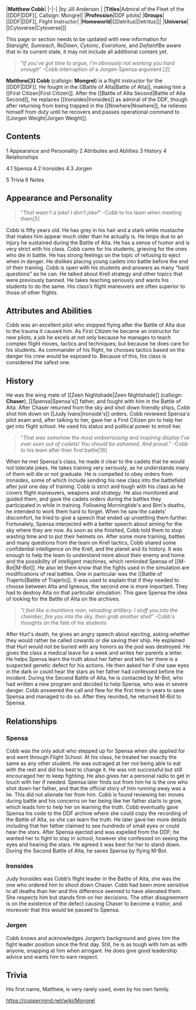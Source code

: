 |**Matthew Cobb**|
|-|-|
|by  Jill Andersen |
|**Titles**|Admiral of the Fleet of the [[DDF\|DDF]], Callsign: Mongrel|
|**Profession**|DDF pilots|
|**Groups**|[[DDF\|DDF]], Flight Instructor|
|**Homeworld**|[[Detritus\|Detritus]]|
|**Universe**|[[Cytoverse\|Cytoverse]]|

This page or section needs to be updated with new information for *Starsight*, *Sunreach*, *ReDawn*, *Cytonic*, *Evershore*, and *Defiant*!Be aware that in its current state, it may not include all additional content yet.

>“*If you’ve got time to argue, I’m obviously not working you hard enough*”
\-Cobb interruption of a Jorgen-Spensa argument.[2]


**Matthew[3] Cobb** (callsign: **Mongrel**) is a flight instructor for the [[DDF\|DDF]]. He fought in the [[Battle of Alta\|Battle of Alta]], making him a [[First Citizen\|First Citizen]].
After the [[Battle of Alta Second\|Battle of Alta Second]], he replaces [[Ironsides\|Ironsides]] as admiral of the DDF, though after returning from being trapped in the [[Nowhere\|Nowhere]], he relieves himself from duty until he recovers and passes operational command to [[Jorgen Weight\|Jorgen Weight]].

## Contents

1 Appearance and Personality
2 Attributes and Abilities
3 History
4 Relationships

4.1 Spensa
4.2 Ironsides
4.3 Jorgen


5 Trivia
6 Notes


## Appearance and Personality
>“*That wasn't a joke! I don't joke!*”
\-Cobb to his team when meeting them[5]


Cobb is fifty years old. He has grey in his hair and a stark white mustache that makes him appear much older than he actually is. He limps due to an injury he sustained during the Battle of Alta.
He has a sense of humor and is very strict with his class. Cobb cares for his students, grieving for the ones who die in battle. He has strong feelings on the topic of refusing to eject when in danger. He dislikes placing young cadets into battle before the end of their training.
Cobb is open with his students and answers as many “hard questions” as he can. He talked about Krell strategy and other topics that were previously banned. He takes teaching seriously and wants his students to do the same. His class’s flight maneuvers are often superior to those of other flights.

## Attributes and Abilities
Cobb was an excellent pilot who stopped flying after the Battle of Alta due to the trauma it caused him.
As First Citizen he became an instructor for new pilots; a job he excels at not only because he manages to teach complex flight moves, tactics and techniques; but because he does care for his students.
As commander of his flight, he chooses tactics based on the danger his crew would be exposed to. Because of this, his class is considered the safest one.

## History
He was the wing mate of [[Zeen Nightshade\|Zeen Nightshade]] (callsign: **Chaser**), [[Spensa\|Spensa's]] father, and fought with him in the Battle of Alta. After Chaser returned from the sky and shot down friendly ships, Cobb shot him down on [[Judy Ivans\|Ironside's]] orders.
Cobb reviewed Spensa's pilot exam and, after talking to her, gave her a First Citizen pin to help her get into flight school. He used his status and political power to enroll her.

>“*That was somehow the most embarrassing and inspiring display I’ve ever seen out of cadets! You should be ashamed. And proud.*”
\-Cobb to his team after their first battle[16]

When he met Spensa's class, he made it clear to the cadets that he would not tolerate jokes. He takes training very seriously, as he understands many of them will die or not graduate. He is compelled to obey orders from Ironsides, some of which include sending his new class into the battlefield after just one day of training.
Cobb is strict and tough with his class as he covers flight maneuvers, weapons and strategy. He also monitored and guided them, and gave the cadets orders during the battles they participated in while in training.
Following Morningtide's and Bim's deaths, he intended to work them hard to forget. When he saw the cadets' discomfort, he tried to give a speech that ended up unsettling them further. Fortunately, Spensa interjected with a better speech about aiming for the sky where they are now. As soon as she finished, Cobb told them to stop wasting time and to put their helmets on.
After some more training, battles and many questions from the team on Krell tactics, Cobb shared some confidential intelligence on the Krell, and the planet and its history. It was enough to help the team to understand more about their enemy and home and the possibility of intelligent machines, which reminded Spensa of [[M-Bot\|M-Bot]].
He also let them know that the fights used in the simulation are modifications of real battles. One in particular was the [[Battle of Trajerto\|Battle of Trajerto]]. It was used to explain that if they needed to choose between Alta and Igneous, the second one is more important. They had to destroy Alta on that particular simulation. This gave Spensa the idea of looking for the Battle of Alta on the archives.

>“*I feel like a munitions man, reloading artillery. I stuff you into the chamber, fire you into the sky, then grab another shell*”
\-Cobb's thoughts on the fate of his students

After Hurl's death, he gives an angry speech about ejecting, asking whether they would rather be called cowards or die saving their ship. He explained that Hurl would not be buried with any honors as the pod was destroyed. He gives the class a medical leave for a week and writes her parents a letter.
He helps Spensa learn the truth about her father and tells her there is a suspected genetic defect for his actions. He then asked her if she saw eyes in the dark or could hear the stars as her father had confessed before the incident.
During the Second Battle of Alta, he is contacted by M-Bot, who had written a new program and decided to help Spensa, who was in severe danger. Cobb answered the call and flew for the first time in years to save Spensa and managed to do so. After they reunited, he returned M-Bot to Spensa.

## Relationships
### Spensa
Cobb was the only adult who stepped up for Spensa when she applied for and went through Flight School. At his class, he treated her exactly the same as any other student. He was outraged at her not being able to eat with the rest and did his best to change it. He was not successful but still encouraged her to keep fighting. He also gives her a personal radio to get in touch with her if needed.
Spensa later finds out from him he is the one who shot down her father, and that the official story of him running away was a lie. This did not alienate her from him. Cobb is found reviewing her moves during battle and his concerns on her being like her father starts to grow, which leads him to help her on learning the truth.
Cobb eventually gave Spensa his code to the DDF archive where she could copy the recording of the Battle of Alta, so she can learn the truth. He later gave her more details including that her father claimed to see hundreds of small eyes or could hear the stars.
After Spensa ejected and was expelled from the DDF; he wanted her to fight to stay in school, however she confessed on seeing the eyes and hearing the stars. He agreed it was best for her to stand down.
During the Second Battle of Alta, he saves Spensa by flying M-Bot.

### Ironsides
Judy Ironsides was Cobb’s flight leader in the Battle of Alta, she was the one who ordered him to shoot down Chaser.
Cobb had been more sensitive to all deaths than her and this difference seemed to have alienated them. She respects him but stands firm on her decisions. The other disagreement is on the existence of the defect causing Chaser to become a traitor, and moreover that this would be passed to Spensa.

### Jorgen
Cobb knows and acknowledges Jorgen’s background and gives him the fight leader position since the first day. Still, he is as tough with him as with anyone, snapping at him when arrogant. He does give good leadership advice and wants him to earn respect.


## Trivia
His first name, Matthew, is very rarely used, even by his own family.


https://coppermind.net/wiki/Mongrel